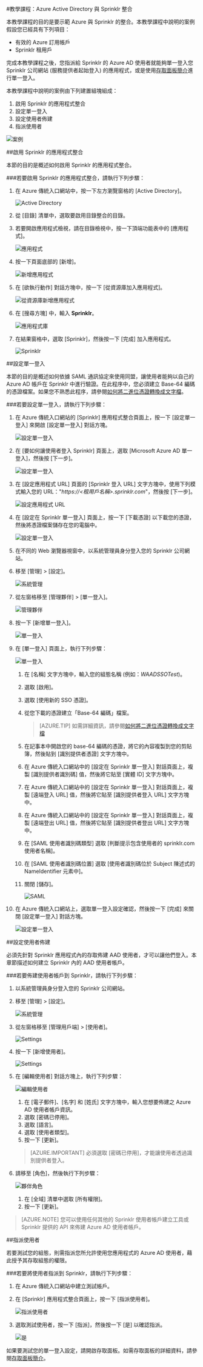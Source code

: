 <properties 
    pageTitle="教學課程：Azure Active Directory 與 Sprinklr 整合 | Microsoft Azure" 
    description="了解如何使用 Sprinklr 搭配 Azure Active Directory 來啟用單一登入、自動佈建和更多功能！" 
    services="active-directory" 
    authors="jeevansd"  
    documentationCenter="na" 
    manager="femila"/>
<tags 
    ms.service="active-directory" 
    ms.devlang="na" 
    ms.topic="article" 
    ms.tgt_pltfrm="na" 
    ms.workload="identity" 
    ms.date="09/19/2016" 
    ms.author="jeedes" />

#教學課程：Azure Active Directory 與 Sprinklr 整合
  
本教學課程的目的是要示範 Azure 與 Sprinklr 的整合。本教學課程中說明的案例假設您已經具有下列項目：

-   有效的 Azure 訂用帳戶
-   Sprinklr 租用戶
  
完成本教學課程之後，您指派給 Sprinklr 的 Azure AD 使用者就能夠單一登入您 Sprinklr 公司網站 (服務提供者起始登入) 的應用程式，或是使用[存取面板簡介](active-directory-saas-access-panel-introduction.md)進行單一登入。
  
本教學課程中說明的案例由下列建置組塊組成：

1.  啟用 Sprinklr 的應用程式整合
2.  設定單一登入
3.  設定使用者佈建
4.  指派使用者

![案例](./media/active-directory-saas-sprinklr-tutorial/IC782900.png "案例")

##啟用 Sprinklr 的應用程式整合
  
本節的目的是概述如何啟用 Sprinklr 的應用程式整合。

###若要啟用 Sprinklr 的應用程式整合，請執行下列步驟：

1.  在 Azure 傳統入口網站中，按一下左方瀏覽窗格的 [Active Directory]。

    ![Active Directory](./media/active-directory-saas-sprinklr-tutorial/IC700993.png "Active Directory")

2.  從 [目錄] 清單中，選取要啟用目錄整合的目錄。

3.  若要開啟應用程式檢視，請在目錄檢視中，按一下頂端功能表中的 [應用程式]。

    ![應用程式](./media/active-directory-saas-sprinklr-tutorial/IC700994.png "應用程式")

4.  按一下頁面底部的 [新增]。

    ![新增應用程式](./media/active-directory-saas-sprinklr-tutorial/IC749321.png "新增應用程式")

5.  在 [欲執行動作] 對話方塊中，按一下 [從資源庫加入應用程式]。

    ![從資源庫新增應用程式](./media/active-directory-saas-sprinklr-tutorial/IC749322.png "從資源庫新增應用程式")

6.  在 [搜尋方塊] 中，輸入 **Sprinklr**。

    ![應用程式庫](./media/active-directory-saas-sprinklr-tutorial/IC782901.png "應用程式庫")

7.  在結果窗格中，選取 [Sprinklr]，然後按一下 [完成] 加入應用程式。

    ![Sprinklr](./media/active-directory-saas-sprinklr-tutorial/IC782902.png "Sprinklr")

##設定單一登入
  
本節的目的是概述如何依據 SAML 通訊協定來使用同盟，讓使用者能夠以自己的 Azure AD 帳戶在 Sprinklr 中進行驗證。在此程序中，您必須建立 Base-64 編碼的憑證檔案。如果您不熟悉此程序，請參閱[如何將二進位憑證轉換成文字檔](http://youtu.be/PlgrzUZ-Y1o)。

###若要設定單一登入，請執行下列步驟：

1.  在 Azure 傳統入口網站的 [Sprinklr] 應用程式整合頁面上，按一下 [設定單一登入] 來開啟 [設定單一登入] 對話方塊。

    ![設定單一登入](./media/active-directory-saas-sprinklr-tutorial/IC782903.png "設定單一登入")

2.  在 [要如何讓使用者登入 Sprinklr] 頁面上，選取 [Microsoft Azure AD 單一登入]，然後按 [下一步]。

    ![設定單一登入](./media/active-directory-saas-sprinklr-tutorial/IC782904.png "設定單一登入")

3.  在 [設定應用程式 URL] 頁面的 [Sprinklr 登入 URL] 文字方塊中，使用下列模式輸入您的 URL："*https://\<租用戶名稱>.sprinklr.com*"，然後按 [下一步]。

    ![設定應用程式 URL](./media/active-directory-saas-sprinklr-tutorial/IC782905.png "設定應用程式 URL")

4.  在 [設定在 Sprinklr 單一登入] 頁面上，按一下 [下載憑證] 以下載您的憑證，然後將憑證檔案儲存在您的電腦中。

    ![設定單一登入](./media/active-directory-saas-sprinklr-tutorial/IC782906.png "設定單一登入")

5.  在不同的 Web 瀏覽器視窗中，以系統管理員身分登入您的 Sprinklr 公司網站。

6.  移至 [管理] > [設定]。

    ![系統管理](./media/active-directory-saas-sprinklr-tutorial/IC782907.png "系統管理")

7.  從左窗格移至 [管理夥伴] > [單一登入]。

    ![管理夥伴](./media/active-directory-saas-sprinklr-tutorial/IC782908.png "管理夥伴")

8.  按一下 [新增單一登入]。

    ![單一登入](./media/active-directory-saas-sprinklr-tutorial/IC782909.png "單一登入")

9.  在 [單一登入] 頁面上，執行下列步驟：

    ![單一登入](./media/active-directory-saas-sprinklr-tutorial/IC782910.png "單一登入")

    1.  在 [名稱] 文字方塊中，輸入您的組態名稱 (例如：*WAADSSOTest*)。
    2.  選取 [啟用]。
    3.  選取 [使用新的 SSO 憑證]。
    4.  從您下載的憑證建立「Base-64 編碼」檔案。

        >[AZURE.TIP] 如需詳細資訊，請參閱[如何將二進位憑證轉換成文字檔](http://youtu.be/PlgrzUZ-Y1o)

    5.  在記事本中開啟您的 base-64 編碼的憑證，將它的內容複製到您的剪貼簿，然後貼到 [識別提供者憑證] 文字方塊中。
    6.  在 Azure 傳統入口網站中的 [設定在 Sprinklr 單一登入] 對話頁面上，複製 [識別提供者識別碼] 值，然後將它貼至 [實體 ID] 文字方塊中。
    7.  在 Azure 傳統入口網站中的 [設定在 Sprinklr 單一登入] 對話頁面上，複製 [遠端登入 URL] 值，然後將它貼至 [識別提供者登入 URL] 文字方塊中。
    8.  在 Azure 傳統入口網站中的 [設定在 Sprinklr 單一登入] 對話頁面上，複製 [遠端登出 URL] 值，然後將它貼至 [識別提供者登出 URL] 文字方塊中。
    9.  在 [SAML 使用者識別碼類型] 選取 [判斷提示包含使用者的 sprinklr.com 使用者名稱]。
    10. 在 [SAML 使用者識別碼位置] 選取 [使用者識別碼位於 Subject 陳述式的 NameIdentifier 元素中]。
    11. 關閉 [儲存]。

        ![SAML](./media/active-directory-saas-sprinklr-tutorial/IC782911.png "SAML")

10. 在 Azure 傳統入口網站上，選取單一登入設定確認，然後按一下 [完成] 來關閉 [設定單一登入] 對話方塊。

    ![設定單一登入](./media/active-directory-saas-sprinklr-tutorial/IC782912.png "設定單一登入")

##設定使用者佈建
  
必須先針對 Sprinklr 應用程式內的存取佈建 AAD 使用者，才可以讓他們登入。本章節描述如何建立 Sprinklr 內的 AAD 使用者帳戶。

###若要佈建使用者帳戶到 Sprinklr，請執行下列步驟：

1.  以系統管理員身分登入您的 Sprinklr 公司網站。

2.  移至 [管理] > [設定]。

    ![系統管理](./media/active-directory-saas-sprinklr-tutorial/IC782907.png "系統管理")

3.  從左窗格移至 [管理用戶端] > [使用者]。

    ![Settings](./media/active-directory-saas-sprinklr-tutorial/IC782914.png "Settings")

4.  按一下 [新增使用者]。

    ![Settings](./media/active-directory-saas-sprinklr-tutorial/IC782915.png "Settings")

5.  在 [編輯使用者] 對話方塊上，執行下列步驟：

    ![編輯使用者](./media/active-directory-saas-sprinklr-tutorial/IC782916.png "編輯使用者")

    1.  在 [電子郵件]、[名字] 和 [姓氏] 文字方塊中，輸入您想要佈建之 Azure AD 使用者帳戶資訊。
    2.  選取 [密碼已停用]。
    3.  選取 [語言]。
    4.  選取 [使用者類型]。
    5.  按一下 [更新]。

    >[AZURE.IMPORTANT] 必須選取 [密碼已停用]，才能讓使用者透過識別提供者登入。

6.  請移至 [角色]，然後執行下列步驟：

    ![夥伴角色](./media/active-directory-saas-sprinklr-tutorial/IC782917.png "夥伴角色")

    1.  在 [全域] 清單中選取 [所有權限]。
    2.  按一下 [更新]。

>[AZURE.NOTE] 您可以使用任何其他的 Sprinklr 使用者帳戶建立工具或 Sprinklr 提供的 API 來佈建 Azure AD 使用者帳戶。

##指派使用者
  
若要測試您的組態，則需指派您所允許使用您應用程式的 Azure AD 使用者，藉此授予其存取組態的權限。

###若要將使用者指派到 Sprinklr，請執行下列步驟：

1.  在 Azure 傳統入口網站中建立測試帳戶。

2.  在 [Sprinklr] 應用程式整合頁面上，按一下 [指派使用者]。

    ![指派使用者](./media/active-directory-saas-sprinklr-tutorial/IC782918.png "指派使用者")

3.  選取測試使用者，按一下 [指派]，然後按一下 [是] 以確認指派。

    ![是](./media/active-directory-saas-sprinklr-tutorial/IC767830.png "是")
  
如果要測試您的單一登入設定，請開啟存取面板。如需存取面板的詳細資料，請參閱[存取面板簡介](active-directory-saas-access-panel-introduction.md)。

<!---HONumber=AcomDC_0921_2016-->
